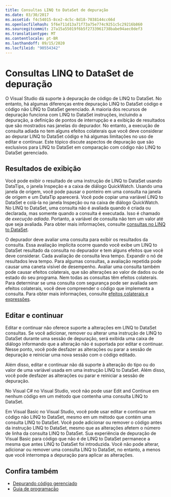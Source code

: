 ```yaml
---
title: Consultas LINQ to DataSet de depuração
ms.date: 03/30/2017
ms.assetid: f4c54015-8ce2-4c5c-8d18-7038144cc66d
ms.openlocfilehash: 5f6e711d13a71f73a75e774c9251c5c29216b860
ms.sourcegitcommit: 27a15a55019f6b5f2733961738babe94aec0def3
ms.translationtype: MT
ms.contentlocale: pt-BR
ms.lasthandoff: 09/15/2020
ms.locfileid: "90554342"
---
```

# <a name="debugging-linq-to-dataset-queries"></a>Consultas LINQ to DataSet de depuração

O Visual Studio dá suporte à depuração de código de LINQ to DataSet. No entanto, há algumas diferenças entre depuração LINQ to DataSet código e código não LINQ to DataSet gerenciado. A maioria dos recursos de depuração funciona com LINQ to DataSet instruções, incluindo a depuração, a definição de pontos de interrupção e a exibição de resultados que são mostrados nas janelas do depurador. No entanto, a execução de consulta adiada no tem alguns efeitos colaterais que você deve considerar ao depurar LINQ to DataSet código e há algumas limitações no uso de editar e continuar. Este tópico discute aspectos de depuração que são exclusivos para LINQ to DataSet em comparação com código não LINQ to DataSet gerenciado.  
  
## <a name="viewing-results"></a>Resultados de exibição  
 Você pode exibir o resultado de uma instrução de LINQ to DataSet usando DataTips, o janela Inspeção e a caixa de diálogo QuickWatch. Usando uma janela de origem, você pode pausar o ponteiro em uma consulta na janela de origem e um DataTip aparecerá. Você pode copiar uma variável LINQ to DataSet e colá-la no janela Inspeção ou na caixa de diálogo QuickWatch. No LINQ to DataSet, uma consulta não é avaliada quando é criada ou declarada, mas somente quando a consulta é executada. Isso é chamado de *execução adiada*. Portanto, a variável de consulta não tem um valor até que seja avaliada. Para obter mais informações, consulte [consultas no LINQ to DataSet](queries-in-linq-to-dataset.md).  
  
 O depurador deve avaliar uma consulta para exibir os resultados da consulta. Essa avaliação implícita ocorre quando você exibe um LINQ to DataSet resultado da consulta no depurador e tem alguns efeitos que você deve considerar. Cada avaliação de consulta leva tempo. Expandir o nó de resultados leva tempo. Para algumas consultas, a avaliação repetida pode causar uma caneta visível de desempenho. Avaliar uma consulta também pode causar efeitos colaterais, que são alterações ao valor de dados ou de estado do seu programa. Nem todas as consultas têm efeitos colaterais. Para determinar se uma consulta com segurança pode ser avaliada sem efeitos colaterais, você deve compreender o código que implementa a consulta. Para obter mais informações, consulte [efeitos colaterais e expressões](/previous-versions/visualstudio/visual-studio-2013/a7a250bs(v=vs.120)).  
  
## <a name="edit-and-continue"></a>Editar e continuar  
 Editar e continuar não oferece suporte a alterações em LINQ to DataSet consultas. Se você adicionar, remover ou alterar uma instrução de LINQ to DataSet durante uma sessão de depuração, será exibida uma caixa de diálogo informando que a alteração não é suportada por editar e continuar. Nesse ponto, você pode desfazer as alterações ou parar a sessão de depuração e reiniciar uma nova sessão com o código editado.  
  
 Além disso, editar e continuar não dá suporte à alteração do tipo ou do valor de uma variável usada em uma instrução LINQ to DataSet. Além disso, você pode desfazer as alterações ou parar e reiniciar a sessão de depuração.  
  
 No Visual C# no Visual Studio, você não pode usar Edit and Continue em nenhum código em um método que contenha uma consulta LINQ to DataSet.  
  
 Em Visual Basic no Visual Studio, você pode usar editar e continuar em código não LINQ to DataSet, mesmo em um método que contém uma consulta LINQ to DataSet. Você pode adicionar ou remover o código antes da instrução LINQ to DataSet, mesmo que as alterações afetem o número de linha da consulta LINQ to DataSet. Sua experiência de depuração de Visual Basic para código que não é de LINQ to DataSet permanece a mesma que antes LINQ to DataSet foi introduzida. Você não pode alterar, adicionar ou remover uma consulta LINQ to DataSet, no entanto, a menos que você interrompa a depuração para aplicar as alterações.  
  
## <a name="see-also"></a>Confira também

- [Depurando código gerenciado](/visualstudio/debugger/debugging-managed-code)
- [Guia de programação](programming-guide-linq-to-dataset.md)

